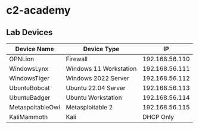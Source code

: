 # c2-academy

## Lab Devices ##

| Device Name      | Device Type            | IP             |
| ---------------- | ---------------------- | -------------- |
| OPNLion          | Firewall               | 192.168.56.110 |
| WindowsLynx      | Windows 11 Workstation | 192.168.56.111 |
| WindowsTiger     | Windows 2022 Server    | 192.168.56.112 |
| UbuntuBobcat     | Ubuntu 22.04 Server    | 192.168.56.113 |
| UbuntuBadger     | Ubuntu Workstation     | 192.168.56.114 |
| MetaspoitableOwl | Metasploitable 2       | 192.168.56.115 |
| KaliMammoth      | Kali                   | DHCP Only      |
